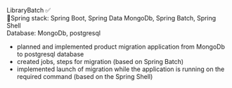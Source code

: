LibraryBatch ✅ <br />
🍃Spring stack: Spring Boot, Spring Data MongoDb, Spring Batch, Spring Shell <br />
Database: MongoDb, postgresql
-	planned and implemented product migration application from MongoDb to postgresql database
-	created jobs, steps for migration (based on Spring Batch) 
-	implemented launch of migration while the application is running on the required command (based on the Spring Shell)
